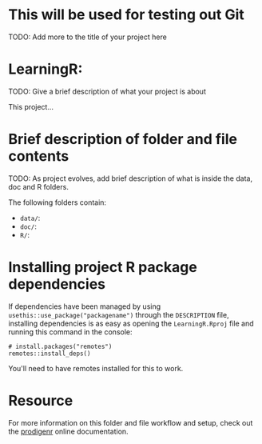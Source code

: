 # This will be used for testing out Git

TODO: Add more to the title of your project here

# LearningR:

TODO: Give a brief description of what your project is about

This project...

# Brief description of folder and file contents

TODO: As project evolves, add brief description of what is inside the data, doc and R folders.

The following folders contain:

-   `data/`:
-   `doc/`:
-   `R/`:

# Installing project R package dependencies

If dependencies have been managed by using `usethis::use_package("packagename")` through the `DESCRIPTION` file, installing dependencies is as easy as opening the `LearningR.Rproj` file and running this command in the console:

```         
# install.packages("remotes")
remotes::install_deps()
```

You'll need to have remotes installed for this to work.

# Resource

For more information on this folder and file workflow and setup, check out the [prodigenr](https://rostools.github.io/prodigenr) online documentation.
